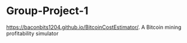 # Group-Project-1
https://baconbits1204.github.io/BitcoinCostEstimator/.
A Bitcoin mining profitability simulator
